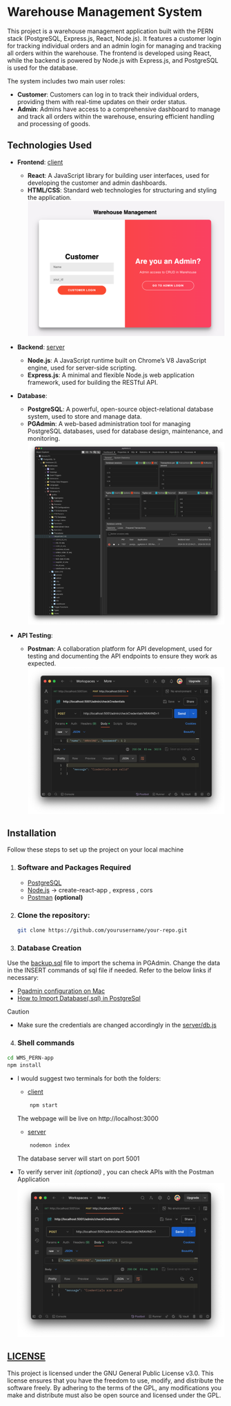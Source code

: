 # Warehouse Management System 

  This project is a warehouse management application built with the PERN stack (PostgreSQL, Express.js, React, Node.js). It features a customer login for tracking individual orders and an admin login for managing and tracking all orders within the warehouse. The frontend is developed using React, while the backend is powered by Node.js with Express.js, and PostgreSQL is used for the database.

  The system includes two main user roles:

- **Customer**: Customers can log in to track their individual orders, providing them with real-time updates on their order status.
- **Admin**: Admins have access to a comprehensive dashboard to manage and track all orders within the warehouse, ensuring efficient handling and processing of goods.



## Technologies Used

  -	**Frontend**: [client](https://github.com/AravindXD/WMS_PERN-app/tree/main/client)
	-	**React**: A JavaScript library for building user interfaces, used for developing the customer and admin dashboards.
	-	**HTML/CSS**: Standard web technologies for structuring and styling the application.
    ![Alt text](docs/Homepage.png)

  -	**Backend**: [server](https://github.com/AravindXD/WMS_PERN-app/tree/main/server)
	-	**Node.js**: A JavaScript runtime built on Chrome’s V8 JavaScript engine, used for server-side scripting.
	-	**Express.js**: A minimal and flexible Node.js web application framework, used for building the RESTful API.

  -	**Database**:	
	-	**PostgreSQL**: A powerful, open-source object-relational database system, used to store and manage data.
	-	**PGAdmin**: A web-based administration tool for managing PostgreSQL databases, used for database design, maintenance, and monitoring.
        ![Alt text](docs/pgadmin.png)

  -	**API Testing**:	
	-	**Postman**: A collaboration platform for API development, used for testing and documenting the API endpoints to ensure they work as expected.
        ![Alt text](docs/PostmanAPI2.png)



## Installation 
Follow these steps to set up the project on your local machine

 1. ### Software and Packages Required
    - [PostgreSQL](https://www.postgresql.org/download/)
    - [Node.js](https://nodejs.org/en) -> create-react-app , express , cors
    - [Postman](https://www.postman.com/downloads/) **(optional)**

2. ### Clone the repository:
    ```sh
    git clone https://github.com/yourusername/your-repo.git
    ```

3. ### Database Creation
Use the [backup.sql](backup.sql) file to import the schema in PGAdmin. Change the data in the INSERT commands of sql file if needed. 
Refer to the below links if necessary: 
- [Pgadmin configuration on Mac](https://youtu.be/yOkRqeABEnE?si=xIE4sJ9OA4c1hiE4)
- [How to Import Database(.sql) in PostgreSql](https://youtu.be/3AKIA8pu8YY?si=J_4XqB05Mq6oc8ib)

>[!CAUTION]
>- Make sure the credentials are changed accordingly in the [server/db.js](server/db.js)

4. ### Shell commands
```sh
cd WMS_PERN-app
npm install
```
- I would suggest two terminals for both the folders:
    - [client](https://github.com/AravindXD/WMS_PERN-app/tree/main/client)
    ```sh
        npm start
    ```
    The webpage will be live on http://localhost:3000

    - [server](https://github.com/AravindXD/WMS_PERN-app/tree/main/server)
    ```sh
        nodemon index
    ```
    The database server will start on port 5001

- To verify server init *(optional)* , you can check APIs with the Postman Application
![Alt text](docs/PostmanAPI2.png)

## [LICENSE](LICENSE)

This project is licensed under the GNU General Public License v3.0. This license ensures that you have the freedom to use, modify, and distribute the software freely. By adhering to the terms of the GPL, any modifications you make and distribute must also be open source and licensed under the GPL.